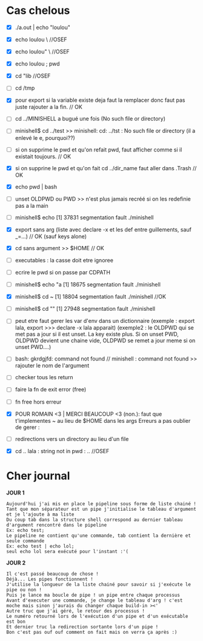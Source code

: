 # Cas chelous

- [x] ./a.out | echo "loulou"
- [x] echo loulou \ //OSEF
- [x] echo loulou" \ //OSEF
- [x] echo loulou \; pwd
- [x] cd "lib //OSEF
- [ ] cd /tmp
- [x] pour export si la variable existe deja faut la remplacer donc faut pas juste rajouter a la fin. // OK
- [ ] cd ../MINISHELL a bugué une fois (No such file or directory)
- [ ] minishell$ cd ../test >> minishell: cd: ../tst : No such file or directory (il a enlevé le e, pourquoi??)
- [ ] si on supprime le pwd et qu'on refait pwd, faut afficher comme si il existait toujours. // OK
- [x] si on supprine le pwd et qu'on fait cd ../dir_name faut aller dans .Trash // OK
- [x] echo pwd | bash
- [ ] unset OLDPWD ou PWD >> n'est plus jamais recréé si on les redefinie pas a la main
- [ ] minishell$ echo 
[1]    37831 segmentation fault  ./minishell
- [x] export sans arg (liste avec declare -x et les def entre guillements, sauf _=...) // OK (sauf keys alone)
- [x] cd sans argument >> $HOME // OK
- [ ] executables : la casse doit etre ignoree
- [ ] ecrire le pwd si on passe par CDPATH
- [ ] minishell$ echo "a
[1]    18675 segmentation fault  ./minishell
- [x] minishell$ cd ~
[1]    18804 segmentation fault  ./minishell //OK
- [ ] minishell$ cd ""
[1]    27948 segmentation fault  ./minishell
- [ ] peut etre faut gerer les var d'env dans un dictionnaire (exemple : export lala, export >>> declare -x lala apparait) (exemple2 : le OLDPWD qui se met pas a jour si il est unset. La key existe plus. Si on unset PWD, OLDPWD devient une chaine vide, OLDPWD se remet a jour meme si on unset PWD....)
- [ ] bash: gkrdgjfd: command not found // minishell : command not found >> rajouter le nom de l'argument
- [ ] checker tous les return
- [ ] faire la fn de exit error (free)
- [ ] fn free hors erreur
- [x] POUR ROMAIN <3 | MERCI BEAUCOUP <3 (non.): faut que t'implementes ~ au lieu de $HOME dans les args
Erreurs a pas oublier de gerer :

- [ ] redirections vers un directory au lieu d'un file
- [x] cd .. lala : string not in pwd : .. //OSEF

# Cher journal

**JOUR 1**
```
Aujourd'hui j'ai mis en place le pipeline sous forme de liste chainé !
Tant que mon séparateur est un pipe j'initialise le tableau d'argument et je l'ajoute à ma liste
Du coup tab dans la structure shell correspond au dernier tableau d'argument rencontré dans le pipeline
Ex: echo test;
Le pipeline ne contient qu'une commande, tab contient la dernière et seule commande
Ex: echo test | echo lol;
seul echo lol sera exécuté pour l'instant :'(
```

**JOUR 2**
```
Il c'est passé beaucoup de chose !
Déjà... Les pipes fonctionnent !
J'utilise la longueur de la liste chainé pour savoir si j'exécute le pipe ou non !
Puis je lance ma boucle de pipe ! un pipe entre chaque processus
Avant d'executer une commande, je change le tableau d'arg ! c'est moche mais sinon j'aurais du changer chaque build-in ><'
Autre truc que j'ai géré, le retour des processus !
Le numéro retourné lors de l'exécution d'un pipe et d'un exécutable est bon
Et dernier truc la redirection sortante lors d'un pipe !
Bon c'est pas ouf ouf comment on fait mais on verra ça après :)
```